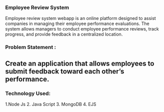 ### Employee Review System
Employee review system webapp is an online platform designed to assist companies in managing their employee performance evaluations. The system allows managers to conduct employee performance reviews, track progress, and provide feedback in a centralized location.

### Problem Statement :
Create an application that allows employees to submit feedback toward each other’s performance.
------------------------------------------------------------------------------------------------
### Technology Used:
1.Node Js
2. Java Script
3. MongoDB
4. EJS

